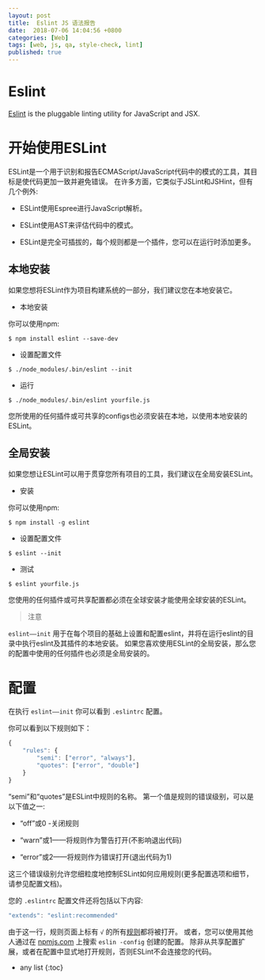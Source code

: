```yaml
---
layout: post
title:  Eslint JS 语法报告
date:  2018-07-06 14:04:56 +0800
categories: [Web]
tags: [web, js, qa, style-check, lint]
published: true
---
```


# Eslint

[Eslint](https://eslint.org/) is the pluggable linting utility for JavaScript and JSX.

# 开始使用ESLint

ESLint是一个用于识别和报告ECMAScript/JavaScript代码中的模式的工具，其目标是使代码更加一致并避免错误。
在许多方面，它类似于JSLint和JSHint，但有几个例外:

- ESLint使用Espree进行JavaScript解析。

- ESLint使用AST来评估代码中的模式。

- ESLint是完全可插拔的，每个规则都是一个插件，您可以在运行时添加更多。

## 本地安装

如果您想将ESLint作为项目构建系统的一部分，我们建议您在本地安装它。

- 本地安装

你可以使用npm:

```
$ npm install eslint --save-dev
```

- 设置配置文件

```
$ ./node_modules/.bin/eslint --init
```

- 运行

```
$ ./node_modules/.bin/eslint yourfile.js
```

您所使用的任何插件或可共享的configs也必须安装在本地，以使用本地安装的ESLint。

## 全局安装

如果您想让ESLint可以用于贯穿您所有项目的工具，我们建议在全局安装ESLint。

- 安装

你可以使用npm:

```
$ npm install -g eslint
```

- 设置配置文件

```
$ eslint --init
```

- 测试

```
$ eslint yourfile.js
```

您使用的任何插件或可共享配置都必须在全球安装才能使用全球安装的ESLint。

> 注意

`eslint——init` 用于在每个项目的基础上设置和配置eslint，并将在运行eslint的目录中执行eslint及其插件的本地安装。
如果您喜欢使用ESLint的全局安装，那么您的配置中使用的任何插件也必须是全局安装的。

# 配置

在执行 `eslint——init` 你可以看到 `.eslintrc` 配置。

你可以看到以下规则如下：

```js
{
    "rules": {
        "semi": ["error", "always"],
        "quotes": ["error", "double"]
    }
}
```

“semi”和“quotes”是ESLint中规则的名称。
第一个值是规则的错误级别，可以是以下值之一:

- “off”或0 -关闭规则

- “warn”或1——将规则作为警告打开(不影响退出代码)

- “error”或2——将规则作为错误打开(退出代码为1)

这三个错误级别允许您细粒度地控制ESLint如何应用规则(更多配置选项和细节，请参见配置文档)。

您的 `.eslintrc` 配置文件还将包括以下内容:

```js
"extends": "eslint:recommended"
```

由于这一行，规则页面上标有 `√` 的所有[规则](https://eslint.org/docs/rules/)都将被打开。
或者，您可以使用其他人通过在 [npmjs.com](https://www.npmjs.com/search?q=eslint-config) 上搜索 `eslin -config` 创建的配置。
除非从共享配置扩展，或者在配置中显式地打开规则，否则ESLint不会连接您的代码。

* any list
{:toc}